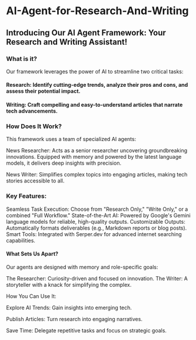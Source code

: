 # AI-Agent-for-Research-And-Writing

## Introducing Our AI Agent Framework: Your Research and Writing Assistant!

### What is it? 
Our framework leverages the power of AI to streamline two critical tasks:

#### Research: Identify cutting-edge trends, analyze their pros and cons, and assess their potential impact.
#### Writing: Craft compelling and easy-to-understand articles that narrate tech advancements.

### How Does It Work?

This framework uses a team of specialized AI agents:

News Researcher: Acts as a senior researcher uncovering groundbreaking innovations. Equipped with memory and powered by the latest language models, it delivers deep insights with precision.

News Writer: Simplifies complex topics into engaging articles, making tech stories accessible to all.

### Key Features:

Seamless Task Execution: Choose from "Research Only," "Write Only," or a combined "Full Workflow."
State-of-the-Art AI: Powered by Google's Gemini language models for reliable, high-quality outputs.
Customizable Outputs: Automatically formats deliverables (e.g., Markdown reports or blog posts).
Smart Tools: Integrated with Serper.dev for advanced internet searching capabilities.

#### What Sets Us Apart?
Our agents are designed with memory and role-specific goals:

The Researcher: Curiosity-driven and focused on innovation.
The Writer: A storyteller with a knack for simplifying the complex.

How You Can Use It:

Explore AI Trends: Gain insights into emerging tech.

Publish Articles: Turn research into engaging narratives.

Save Time: Delegate repetitive tasks and focus on strategic goals.
